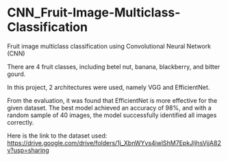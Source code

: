# CNN_Fruit-Image-Multiclass-Classification
Fruit image multiclass classification using Convolutional Neural Network (CNN)

There are 4 fruit classes, including betel nut, banana, blackberry, and bitter gourd.

In this project, 2 architectures were used, namely VGG and EfficientNet.

From the evaluation, it was found that EfficientNet is more effective for the given dataset. 
The best model achieved an accuracy of 98%, and with a random sample of 40 images, the model successfully identified all images correctly.

Here is the link to the dataset used: https://drive.google.com/drive/folders/1j_XbnWYvs4iwlShM7EpkJljhsVjjA82v?usp=sharing
